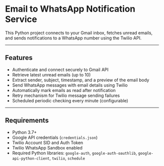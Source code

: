 # Email to WhatsApp Notification Service
This Python project connects to your Gmail inbox, fetches unread emails, and sends notifications to a WhatsApp number using the Twilio API.

---

## Features

- Authenticate and connect securely to Gmail API
- Retrieve latest unread emails (up to 10)
- Extract sender, subject, timestamp, and a preview of the email body
- Send WhatsApp messages with email details using Twilio
- Automatically mark emails as read after notification
- Retry mechanism for Twilio message sending failures
- Scheduled periodic checking every minute (configurable)

---

## Requirements

- Python 3.7+
- Google API credentials (`credentials.json`)
- Twilio Account SID and Auth Token
- Twilio WhatsApp Sandbox enabled
- Required Python libraries: `google-auth`, `google-auth-oauthlib`, `google-api-python-client`, `twilio`, `schedule`


